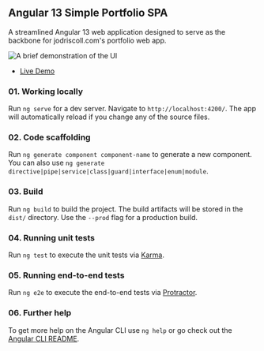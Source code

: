 ## Angular 13 Simple Portfolio SPA
A streamlined Angular 13 web application designed to serve as the backbone for jodriscoll.com's portfolio web app.

![A brief demonstration of the UI](demonstration.gif)
- [Live Demo](https://jodriscoll.pages.dev)

### 01. Working locally
Run `ng serve` for a dev server. Navigate to `http://localhost:4200/`. The app will automatically reload if you change any of the source files.

### 02. Code scaffolding
Run `ng generate component component-name` to generate a new component. You can also use `ng generate directive|pipe|service|class|guard|interface|enum|module`.

### 03. Build
Run `ng build` to build the project. The build artifacts will be stored in the `dist/` directory. Use the `--prod` flag for a production build.

### 04. Running unit tests
Run `ng test` to execute the unit tests via [Karma](https://karma-runner.github.io).

### 05. Running end-to-end tests
Run `ng e2e` to execute the end-to-end tests via [Protractor](http://www.protractortest.org/).

### 06. Further help
To get more help on the Angular CLI use `ng help` or go check out the [Angular CLI README](https://github.com/angular/angular-cli/blob/master/README.md).
